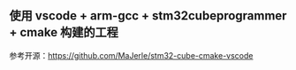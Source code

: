 ## 使用 vscode + arm-gcc + stm32cubeprogrammer + cmake 构建的工程

参考开源：https://github.com/MaJerle/stm32-cube-cmake-vscode